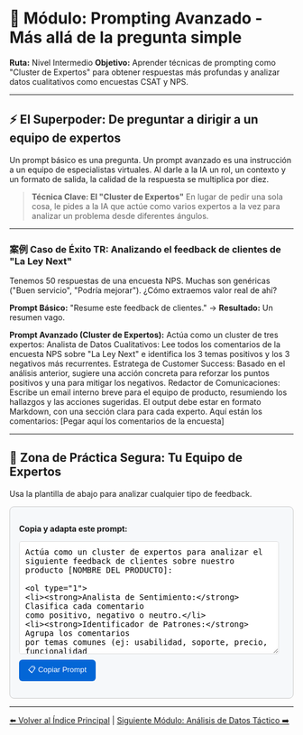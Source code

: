 # 🎯 Módulo: Prompting Avanzado - Más allá de la pregunta simple

**Ruta:** Nivel Intermedio
**Objetivo:** Aprender técnicas de prompting como "Cluster de Expertos" para obtener respuestas más profundas y analizar datos cualitativos como encuestas CSAT y NPS.

---

## ⚡ El Superpoder: De preguntar a dirigir a un equipo de expertos

Un prompt básico es una pregunta. Un prompt avanzado es una instrucción a un equipo de especialistas virtuales. Al darle a la IA un rol, un contexto y un formato de salida, la calidad de la respuesta se multiplica por diez.

> **Técnica Clave: El "Cluster de Expertos"**
> En lugar de pedir una sola cosa, le pides a la IA que actúe como varios expertos a la vez para analizar un problema desde diferentes ángulos.

---

### 案例 Caso de Éxito TR: Analizando el feedback de clientes de "La Ley Next"

Tenemos 50 respuestas de una encuesta NPS. Muchas son genéricas ("Buen servicio", "Podría mejorar"). ¿Cómo extraemos valor real de ahí?

**Prompt Básico:** "Resume este feedback de clientes." -> **Resultado:** Un resumen vago.

**Prompt Avanzado (Cluster de Expertos):**
Actúa como un cluster de tres expertos:
Analista de Datos Cualitativos: Lee todos los comentarios de la encuesta NPS sobre "La Ley Next" e identifica los 3 temas positivos y los 3 negativos más recurrentes.
Estratega de Customer Success: Basado en el análisis anterior, sugiere una acción concreta para reforzar los puntos positivos y una para mitigar los negativos.
Redactor de Comunicaciones: Escribe un email interno breve para el equipo de producto, resumiendo los hallazgos y las acciones sugeridas.
El output debe estar en formato Markdown, con una sección clara para cada experto.
Aquí están los comentarios:
[Pegar aquí los comentarios de la encuesta]

---

## 🔧 Zona de Práctica Segura: Tu Equipo de Expertos

Usa la plantilla de abajo para analizar cualquier tipo de feedback.

<div style="border: 1px solid #ccc; border-radius: 8px; padding: 16px; background-color: #f6f8fa;">
  <p><strong>Copia y adapta este prompt:</strong></p>
  <textarea id="prompt-area" style="width: 98%; min-height: 200px; border: 1px solid #ddd; border-radius: 4px; padding: 10px; font-family: monospace; font-size: 14px; resize: vertical;">
Actúa como un cluster de expertos para analizar el siguiente feedback de clientes sobre nuestro producto [NOMBRE DEL PRODUCTO]:

1.  **Analista de Sentimiento:** Clasifica cada comentario como positivo, negativo o neutro.
2.  **Identificador de Patrones:** Agrupa los comentarios por temas comunes (ej: usabilidad, soporte, precio, funcionalidad X).
3.  **Priorizador de Acciones:** Basado en los patrones, ¿cuál es el tema MÁS URGENTE que el equipo de producto debería abordar? Justifica por qué.

Formatea la salida en 3 secciones claras.

Feedback a analizar:
"[Pega aquí el feedback del cliente, siempre anonimizado]"
  </textarea>
  <br>
  <button onclick="copiarPrompt()" style="margin-top: 10px; padding: 8px 16px; border: none; background-color: #0366d6; color: white; border-radius: 6px; cursor: pointer;">
    📋 Copiar Prompt
  </button>
  <span id="copy-feedback" style="margin-left: 10px; color: green; font-weight: bold;"></span>
</div>

<script>
function copiarPrompt() {
  const textArea = document.getElementById('prompt-area');
  textArea.select();
  document.execCommand('copy');
  const feedback = document.getElementById('copy-feedback');
  feedback.innerText = '¡Copiado!';
  setTimeout(() => { feedback.innerText = ''; }, 2000);
}
</script>

---

[⬅️ Volver al Índice Principal](../index.md) | [Siguiente Módulo: Análisis de Datos Táctico ➡️](./02-analisis-de-datos.md)